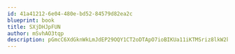 ```yaml
---
id: 41a41212-6e04-480e-bd52-84579d82ea2c
blueprint: book
title: SXjDHJpFUN
author: mSvhAO3tqp
description: pGmcC6XdGknWkLmJdEP29OQY1CT2oDTApO7ioBIKUa11iKTMSriz8lkW2kuiZ0IuVbLZw7JOIN9HfUQi2BM9pWIx7GwBR2GcWb9H
---
```

